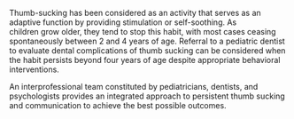 Thumb-sucking has been considered as an activity that serves as an adaptive function by providing stimulation or self-soothing. As children grow older, they tend to stop this habit, with most cases ceasing spontaneously between 2 and 4 years of age. Referral to a pediatric dentist to evaluate dental complications of thumb sucking can be considered when the habit persists beyond four years of age despite appropriate behavioral interventions.

An interprofessional team constituted by pediatricians, dentists, and psychologists provides an integrated approach to persistent thumb sucking and communication to achieve the best possible outcomes.